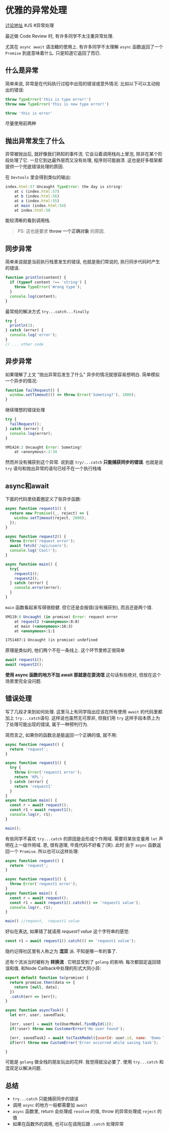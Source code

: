 # 优雅的异常处理

[讨论地址](https://github.com/fengpeng/corner/issues/1)
#JS #异常处理

最近做 Code Review 时, 有许多同学不太注重异常处理.

尤其在 `async await` 语法糖的使用上. 有许多同学不太理解 `async` 函数返回了一个 `Promise` 到底意味着什么. 只是知道它返回了而已.

## 什么是异常

简单来说, 异常是在代码执行过程中出现的错误或意外情况. 比如以下可以主动抛出的错误:

```jsx
throw TypeError('this is type error!')
throw new TypeError('this is new type error!')

throw 'this is error'
```
尽量使用前两种
## 抛出异常发生了什么

异常被抛出后, 就好像我们熟知的事件流. 它会沿着调用栈向上冒泡, 除非在某个阶段处理了它.  一旦它到达最外层而又没有处理, 程序则可能崩溃.  这也是好多框架都提供一个兜底错误处理的原因.

在 `Devtools` 里会得到类似的输出:

```jsx
index.html:57 Uncaught TypeError: the day is string!
    at c (index.html:57)
    at b (index.html:56)
    at a (index.html:55)
    at main (index.html:54)
    at index.html:58
```

能较清晰的看到调用栈.

> PS: 这也是要求 **throw 一个正确对象** 的原因.

## 同步异常

简单来说就是当前执行栈里发生的错误, 也就是我们常说的, 执行同步代码时产生的错误.

```jsx
function println(content) {
  if (typeof content !== 'string') {
    throw TypeError('Wrong type');
  }
  console.log(content);
}
```

最常规的解决方式 `try...catch...finally` 

```jsx
try {
  println(1);
} catch (error) {
  console.log('error');
}
// ... other code
```

## 异步异常

如果理解了上文 "抛出异常后发生了什么" 异步的情况就很容易想明白. 简单模拟一个异步的情况:

```jsx
function failRequest() {
  window.setTimeout(() => throw Error('Someting?'), 1000);
}
```

继续理想的错误处理

```jsx
try {
  failRequest();
} catch (error) {
  console.log(error);
}
```

```jsx
VM1424:2 Uncaught Error: Someting?
    at <anonymous>:2:34
```

然而并没有捕获到这个异常. 说到底 `try/...catch` **只能捕获同步的错误**.  也就是说  `try` 语句和抛出异常的语句已经不在一个执行栈咯
## async和await

下面的代码里绕着圈定义了些异步函数:

```jsx
async function request1() {
  return new Promise((_, reject) => {
    window.setTimeout(reject, 2000);
  });
}

async function request2() {
  throw Error('request error');
  await fetch('/api/users');
  console.log('Cool!');
}

async function main() {
  try{
    request1();
    request2();
  } catch (error) {
    console.error(error);
  }
}
```

`main` 函数看起来写得很稳健. 但它还是会报错(没有捕获到), 而且还是两个错.

```jsx
VM119:8 Uncaught (in promise) Error: request error
    at request2 (<anonymous>:8:8)
    at main (<anonymous>:16:3)
    at <anonymous>:1:1

1751487:1 Uncaught (in promise) undefined
```

原理是类似的, 他们两个不在一条线上. 这个环节里修正很简单

```jsx
await request1();
await request2();
```

**使用 async 函数的地方不加 await 那就是在耍流氓**  这句话有些绝对, 但放在这个场景里完全没问题.

## 错误处理

写了几段才来到如何处理. 这里马上有同学指出应该在所有使用 `await` 的代码里都加上 `try...catch`语句. 这样说也虽然无可厚非, 但我们用 `try` 这样手段本质上为了处理可能出现的错误, 属于一种预判行为.

简而言之, 如果你的函数总是能返回一个正确的值, 就不用:

```jsx
async function request() {
  return 'request';
}

async function request1() {
  try {
    throw Error('request1 error');
    return 'KPL';
  } catch (error) {
    return 'request1'
  }
}
async function main() {
  const r = await request();
  const r1 = await request1();
  console.log(r, r1);
}

main();
```

有些同学不喜欢 `try...catch` 的原因是会形成个作用域. 需要将某些变量用 `let` 声明在上一级作用域.
恩, 很有道理, 毕竟代码不好看了(笑). 此时 由于 `async` 函数返回一个 `Promise`.  所以也可以这样处理:

```jsx
async function request() {
  return 'request';
}

async function request1() {
  throw Error('request1 error');
}
async function main() {
  const r = await request();
  const r1 = await request1().catch(() => 'request1 value');
  console.log(r, r1);
}

main() //request,  request1 value
```

好似在表达, 如果错了就请用  *request1 value* 这个字符串的感觉:

```jsx
const r1 = await request1().catch(() => 'request1 value');
```

隐约记得社区里有人称之为 **混双** 派. 不知是哪一年的事了.

还有个流派当时被称为 **转换流** . 它明显受到了 `golang` 的影响. 每次都固定返回错误和值. 和Node Callback中处理的形式大同小异:

```javascript
export default function to(promise) {
  return promise.then(data => {
    return [null, data];
  })
  .catch(err => [err]);
}

async function asyncTask() {
  let err, user, savedTask;

  [err, user] = await to(UserModel.findById(1));
  if(!user) throw new CustomerError('No user found');

  [err, savedTask] = await to(TaskModel({userId: user.id, name: 'Demo Task'}));
  if(err) throw new CustomError('Error occurred while saving task');

}
```

可能是 `golang` 做全栈的朋友玩出的花样.  我觉得就没必要了. 使用 `try...catch` 和混双足以解决问题.
## 总结

- `try...catch` 只能捕获同步的错误
- 调用 `async` 的地方一般都需要加 `await`
- `async` 函数里, return 会处理成 `resolve` 的值, throw 的异常处理成 `reject` 的值
- 如果在函数外的调用, 也可以在调用后跟 `.catch` 处理异常